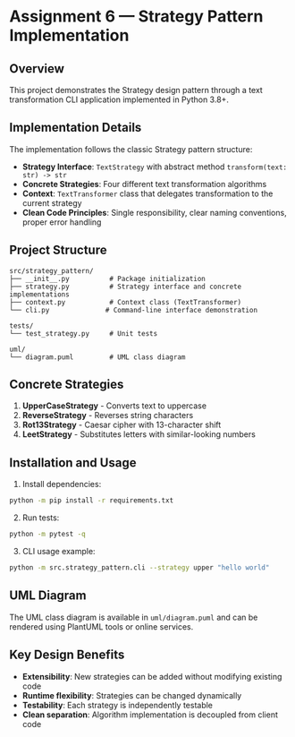 # Assignment 6 — Strategy Pattern Implementation

## Overview
This project demonstrates the Strategy design pattern through a text transformation CLI application implemented in Python 3.8+.

## Implementation Details
The implementation follows the classic Strategy pattern structure:
- **Strategy Interface**: `TextStrategy` with abstract method `transform(text: str) -> str`
- **Concrete Strategies**: Four different text transformation algorithms
- **Context**: `TextTransformer` class that delegates transformation to the current strategy
- **Clean Code Principles**: Single responsibility, clear naming conventions, proper error handling

## Project Structure
```
src/strategy_pattern/
├── __init__.py          # Package initialization
├── strategy.py          # Strategy interface and concrete implementations
├── context.py           # Context class (TextTransformer)
└── cli.py              # Command-line interface demonstration

tests/
└── test_strategy.py     # Unit tests

uml/
└── diagram.puml         # UML class diagram
```

## Concrete Strategies
1. **UpperCaseStrategy** - Converts text to uppercase
2. **ReverseStrategy** - Reverses string characters
3. **Rot13Strategy** - Caesar cipher with 13-character shift
4. **LeetStrategy** - Substitutes letters with similar-looking numbers

## Installation and Usage
1. Install dependencies:
```bash
python -m pip install -r requirements.txt
```

2. Run tests:
```bash
python -m pytest -q
```

3. CLI usage example:
```bash
python -m src.strategy_pattern.cli --strategy upper "hello world"
```

## UML Diagram
The UML class diagram is available in `uml/diagram.puml` and can be rendered using PlantUML tools or online services.

## Key Design Benefits
- **Extensibility**: New strategies can be added without modifying existing code
- **Runtime flexibility**: Strategies can be changed dynamically
- **Testability**: Each strategy is independently testable
- **Clean separation**: Algorithm implementation is decoupled from client code
